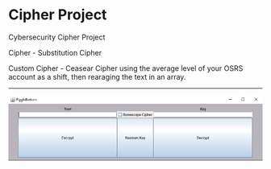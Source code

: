 # Cipher Project
Cybersecurity Cipher Project

Cipher - Substitution Cipher

Custom Cipher - Ceasear Cipher using the average level of your OSRS account as a shift, then rearaging the text in an array.

___
![alt text](./Images/program.PNG "Program In Action")
